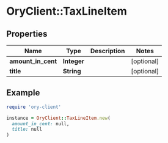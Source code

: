 # OryClient::TaxLineItem

## Properties

| Name | Type | Description | Notes |
| ---- | ---- | ----------- | ----- |
| **amount_in_cent** | **Integer** |  | [optional] |
| **title** | **String** |  | [optional] |

## Example

```ruby
require 'ory-client'

instance = OryClient::TaxLineItem.new(
  amount_in_cent: null,
  title: null
)
```

